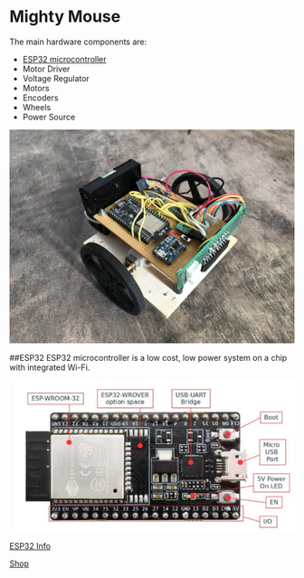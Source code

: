 # Mighty Mouse

The main hardware components are:

* [ESP32 microcontroller](#esp)
* Motor Driver
* Voltage Regulator
* Motors
* Encoders
* Wheels
* Power Source


![Main Image](images/main.jpg)


##ESP32
ESP32 microcontroller is a low cost, low power system on a chip with integrated Wi-Fi.

![ESP32](images/esp32.jpg)

[ESP32 Info](https://www.espressif.com/en/products/hardware/esp32-devkitc/overview)

[Shop](https://grobotronics.com/esp32-development-board-esp32-devkitc-32d.html)



